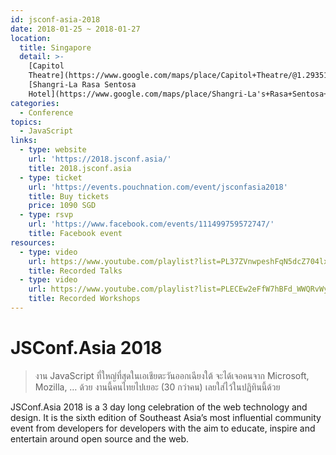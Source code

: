 ```yaml
---
id: jsconf-asia-2018
date: 2018-01-25 ~ 2018-01-27
location:
  title: Singapore
  detail: >-
    [Capitol
    Theatre](https://www.google.com/maps/place/Capitol+Theatre/@1.2935154,103.8491291,17z/data=!3m2!4b1!5s0x31da19a6aee41b9b:0xdd2c699900dbf180!4m5!3m4!1s0x31da19a41e0fc24d:0x6ede36ccc2300a68!8m2!3d1.29351!4d103.8513178);
    [Shangri-La Rasa Sentosa
    Hotel](https://www.google.com/maps/place/Shangri-La's+Rasa+Sentosa+Resort+%26+Spa,+Singapore/@1.2577265,103.80783,17z/data=!4m16!1m10!4m9!1m0!1m6!1m2!1s0x31da1bf0985ea1ed:0xb36c305d75a03941!2s101+Siloso+Road,+Shangri-La's+Rasa+Sentosa+Resort+%26+Spa,+Singapore,+Singapore+098970!2m2!1d103.8100187!2d1.2577211!3e0!3m4!1s0x31da1bf0985ea1ed:0xb36c305d75a03941!8m2!3d1.2577211!4d103.8100187)
categories:
  - Conference
topics:
  - JavaScript
links:
  - type: website
    url: 'https://2018.jsconf.asia/'
    title: 2018.jsconf.asia
  - type: ticket
    url: 'https://events.pouchnation.com/event/jsconfasia2018'
    title: Buy tickets
    price: 1090 SGD
  - type: rsvp
    url: 'https://www.facebook.com/events/111499759572747/'
    title: Facebook event
resources:
  - type: video
    url: https://www.youtube.com/playlist?list=PL37ZVnwpeshFqN5dcZ704lxI3F5iHDYkl
    title: Recorded Talks
  - type: video
    url: https://www.youtube.com/playlist?list=PLECEw2eFfW7hBFd_WWQRvWyftLnlaQufC
    title: Recorded Workshops
---
```

# JSConf.Asia 2018

> งาน JavaScript ที่ใหญ่ที่สุดในเอเชียตะวันออกเฉียงใต้
> จะได้เจอคนจาก Microsoft, Mozilla, … ด้วย
> งานนี้คนไทยไปเยอะ (30 กว่าคน) เลยใส่ไว้ในปฏิทินนี้ด้วย

JSConf.Asia 2018 is a 3 day long celebration of the web technology and design. It is the sixth edition of Southeast Asia’s most influential community event from developers for developers with the aim to educate, inspire and entertain around open source and the web.
